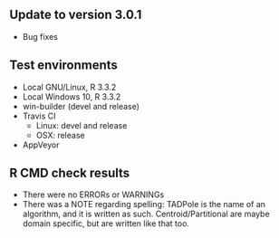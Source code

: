 ## Update to version 3.0.1
* Bug fixes

## Test environments
* Local GNU/Linux, R 3.3.2
* Local Windows 10, R 3.3.2
* win-builder (devel and release)
* Travis CI
  + Linux: devel and release
  + OSX: release
* AppVeyor

## R CMD check results
* There were no ERRORs or WARNINGs
* There was a NOTE regarding spelling: TADPole is the name of an algorithm, and it is written as such. Centroid/Partitional are maybe domain specific, but are written like that too.
